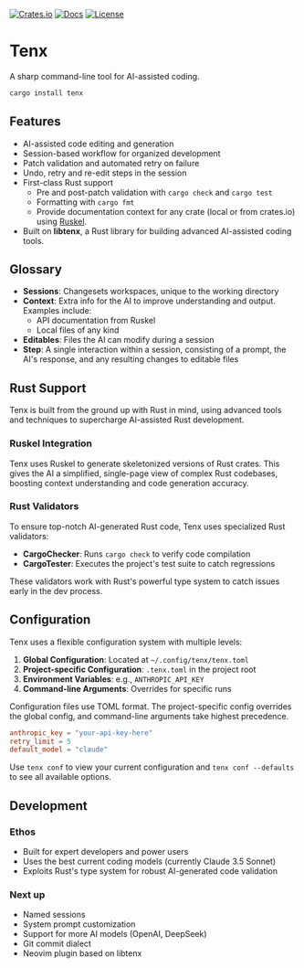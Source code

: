 [![Crates.io](https://img.shields.io/crates/v/tenx.svg)](https://crates.io/crates/tenx)
[![Docs](https://docs.rs/tenx/badge.svg)](https://docs.rs/tenx)
[![License](https://img.shields.io/badge/license-MIT-blue.svg)](https://opensource.org/licenses/MIT)

# Tenx

A sharp command-line tool for AI-assisted coding.

```bash
cargo install tenx
```


## Features

- AI-assisted code editing and generation
- Session-based workflow for organized development
- Patch validation and automated retry on failure
- Undo, retry and re-edit steps in the session
- First-class Rust support
    - Pre and post-patch validation with `cargo check` and `cargo test`
    - Formatting with `cargo fmt`
    - Provide documentation context for any crate (local or from crates.io)
      using [Ruskel](https://github.com/cortesi/ruskel).
- Built on **libtenx**, a Rust library for building advanced AI-assisted coding tools.


## Glossary

- **Sessions**: Changesets workspaces, unique to the working directory
- **Context**: Extra info for the AI to improve understanding and output.
  Examples include:
  - API documentation from Ruskel
  - Local files of any kind
- **Editables**: Files the AI can modify during a session
- **Step**: A single interaction within a session, consisting of a prompt, the
  AI's response, and any resulting changes to editable files


## Rust Support

Tenx is built from the ground up with Rust in mind, using advanced tools and
techniques to supercharge AI-assisted Rust development.


### Ruskel Integration

Tenx uses Ruskel to generate skeletonized versions of Rust crates. This gives
the AI a simplified, single-page view of complex Rust codebases, boosting
context understanding and code generation accuracy.

### Rust Validators

To ensure top-notch AI-generated Rust code, Tenx uses specialized Rust
validators:

- **CargoChecker**: Runs `cargo check` to verify code compilation
- **CargoTester**: Executes the project's test suite to catch regressions

These validators work with Rust's powerful type system to catch issues early in
the dev process.

## Configuration

Tenx uses a flexible configuration system with multiple levels:

1. **Global Configuration**: Located at `~/.config/tenx/tenx.toml`
2. **Project-specific Configuration**: `.tenx.toml` in the project root
3. **Environment Variables**: e.g., `ANTHROPIC_API_KEY`
4. **Command-line Arguments**: Overrides for specific runs

Configuration files use TOML format. The project-specific config overrides the
global config, and command-line arguments take highest precedence.

```toml
anthropic_key = "your-api-key-here"
retry_limit = 5
default_model = "claude"
```

Use `tenx conf` to view your current configuration and `tenx conf --defaults` to see all available options.


## Development

### Ethos

- Built for expert developers and power users
- Uses the best current coding models (currently Claude 3.5 Sonnet)
- Exploits Rust's type system for robust AI-generated code validation

### Next up

- Named sessions
- System prompt customization
- Support for more AI models (OpenAI, DeepSeek)
- Git commit dialect
- Neovim plugin based on libtenx

